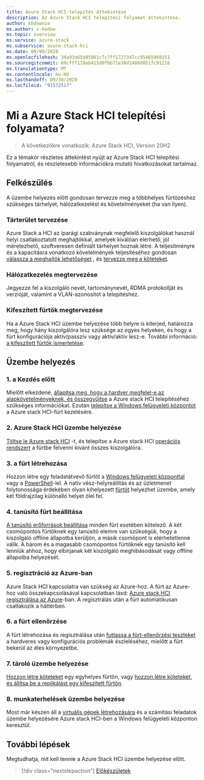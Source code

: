 ```yaml
---
title: Azure Stack HCI-telepítés áttekintése
description: Az Azure Stack HCI telepítési folyamat áttekintése.
author: khdownie
ms.author: v-kedow
ms.topic: overview
ms.service: azure-stack
ms.subservice: azure-stack-hci
ms.date: 09/09/2020
ms.openlocfilehash: 34a93a65d45861c7c7ff1727347cc95465968151
ms.sourcegitcommit: 69cfff119ab425d0fbb71e38d1480d051fc91216
ms.translationtype: MT
ms.contentlocale: hu-HU
ms.lasthandoff: 09/30/2020
ms.locfileid: "91572517"
---
```

# <a name="what-is-the-deployment-process-for-azure-stack-hci"></a>Mi a Azure Stack HCI telepítési folyamata?

> A következőkre vonatkozik: Azure Stack HCI, Version 20H2

Ez a témakör részletes áttekintést nyújt az Azure Stack HCI telepítési folyamatról, és részletesebb információkra mutató hivatkozásokat tartalmaz.

## <a name="plan"></a>Felkészülés

A üzembe helyezés előtt gondosan tervezze meg a többhelyes fürtözéshez szükséges tárhelyet, hálózatkezelést és követelményeket (ha van ilyen).

### <a name="plan-storage"></a>Tárterület tervezése

Azure Stack a HCI az iparági szabványnak megfelelő kiszolgálókat használ helyi csatlakoztatott meghajtókkal, amelyek kiválóan elérhető, jól méretezhető, szoftveresen definiált tárhelyet hoznak létre. A teljesítményre és a kapacitásra vonatkozó követelmények teljesítéséhez gondosan [válassza a meghajtók lehetőséget](../concepts/choose-drives.md) , és [tervezze meg a köteteket](../concepts/plan-volumes.md).

### <a name="plan-networking"></a>Hálózatkezelés megtervezése

Jegyezze fel a kiszolgáló nevét, tartománynevét, RDMA protokollját és verzióját, valamint a VLAN-azonosítót a telepítéshez.

### <a name="plan-stretched-clusters"></a>Kifeszített fürtök megtervezése

Ha a Azure Stack HCI üzembe helyezése több helyre is kiterjed, határozza meg, hogy hány kiszolgálóra lesz szüksége az egyes helyeken, és hogy a fürt konfigurációja aktív/passzív vagy aktív/aktív lesz-e. További információ: [a kifeszített fürtök ismertetése](../concepts/stretched-clusters.md).

## <a name="deploy"></a>Üzembe helyezés

### <a name="1-before-you-begin"></a>1. a Kezdés előtt

Mielőtt elkezdené, [állapítsa meg, hogy a hardver megfelel-e az alapkövetelményeknek, és összegyűjtse](before-you-start.md) a Azure stack HCI telepítéséhez szükséges információkat. Ezután [telepítse a Windows felügyeleti központot](/windows-server/manage/windows-admin-center/deploy/install) a Azure stack HCI-fürt kezelésére.

### <a name="2-deploy-azure-stack-hci"></a>2. Azure Stack HCI üzembe helyezése

[Töltse le Azure stack HCI](https://azure.microsoft.com/products/azure-stack/hci/hci-download/) -t, és telepítse a Azure stack HCI [operációs rendszert](operating-system.md) a fürtbe felvenni kívánt összes kiszolgálóra.

### <a name="3-create-the-cluster"></a>3. a fürt létrehozása

Hozzon létre egy feladatátvevő fürtöt a [Windows felügyeleti központtal](create-cluster.md) vagy a [PowerShell](create-cluster-powershell.md)-lel. A natív vész-helyreállítás és az üzletmenet folytonossága érdekében olyan kihelyezett [fürtöt](../concepts/stretched-clusters.md) helyezhet üzembe, amely két földrajzilag különálló helyet ölel fel.

### <a name="4-set-up-a-cluster-witness"></a>4. tanúsító fürt beállítása

[A tanúsító erőforrások beállítása](witness.md) minden fürt esetében kötelező. A két csomópontos fürtöknek egy tanúsító elemre van szükségük, hogy a kiszolgáló offline állapotba kerüljön, a másik csomópont is elérhetetlenné válik. A három és a magasabb csomópontos fürtöknek egy tanúsító kell lenniük ahhoz, hogy elbírjanak két kiszolgáló meghibásodását vagy offline állapotba helyezését. 

### <a name="5-register-with-azure"></a>5. regisztráció az Azure-ban

Azure Stack HCI kapcsolatra van szükség az Azure-hoz. A fürt az Azure-hoz való összekapcsolásával kapcsolatban lásd: [Azure stack HCI regisztrálása az Azure](register-with-azure.md)-ban. A regisztrálás után a fürt automatikusan csatlakozik a háttérben.

### <a name="6-validate-the-cluster"></a>6. a fürt ellenőrzése

A fürt létrehozása és regisztrálása után [futtassa a fürt-ellenőrzési teszteket](validate.md) a hardveres vagy konfigurációs problémák észleléséhez, mielőtt a fürt bekerül az éles környezetbe.

### <a name="7-deploy-storage"></a>7. tároló üzembe helyezése

[Hozzon létre köteteket](../manage/create-volumes.md) egy egyhelyes fürtön, vagy [hozzon létre köteteket, és állítsa be a replikálást egy kifeszített fürtön](../manage/create-stretched-volumes.md).

### <a name="8-deploy-workloads"></a>8. munkaterhelések üzembe helyezése

Most már készen áll a [virtuális gépek létrehozására](../manage/vm.md) és a számítási feladatok üzembe helyezésére Azure stack HCI-ben a Windows felügyeleti központon keresztül.

## <a name="next-steps"></a>További lépések

Megtudhatja, mit kell tennie a Azure Stack HCI üzembe helyezése előtt.

> [!div class="nextstepaction"]
> [Előkészületek](before-you-start.md)
